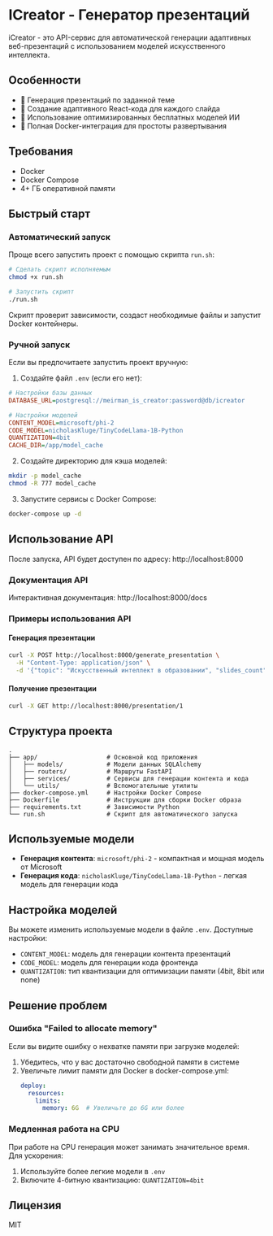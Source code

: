 # ICreator - Генератор презентаций

iCreator - это API-сервис для автоматической генерации адаптивных веб-презентаций с использованием моделей искусственного интеллекта.

## Особенности

- 🚀 Генерация презентаций по заданной теме
- 🎨 Создание адаптивного React-кода для каждого слайда
- 🤖 Использование оптимизированных бесплатных моделей ИИ
- 🐳 Полная Docker-интеграция для простоты развертывания

## Требования

- Docker
- Docker Compose
- 4+ ГБ оперативной памяти

## Быстрый старт

### Автоматический запуск

Проще всего запустить проект с помощью скрипта `run.sh`:

```bash
# Сделать скрипт исполняемым
chmod +x run.sh

# Запустить скрипт
./run.sh
```

Скрипт проверит зависимости, создаст необходимые файлы и запустит Docker контейнеры.

### Ручной запуск

Если вы предпочитаете запустить проект вручную:

1. Создайте файл `.env` (если его нет):

```ini
# Настройки базы данных
DATABASE_URL=postgresql://meirman_is_creator:password@db/icreator

# Настройки моделей
CONTENT_MODEL=microsoft/phi-2
CODE_MODEL=nicholasKluge/TinyCodeLlama-1B-Python
QUANTIZATION=4bit
CACHE_DIR=/app/model_cache
```

2. Создайте директорию для кэша моделей:

```bash
mkdir -p model_cache
chmod -R 777 model_cache
```

3. Запустите сервисы с Docker Compose:

```bash
docker-compose up -d
```

## Использование API

После запуска, API будет доступен по адресу: http://localhost:8000

### Документация API

Интерактивная документация: http://localhost:8000/docs

### Примеры использования API

#### Генерация презентации

```bash
curl -X POST http://localhost:8000/generate_presentation \
  -H "Content-Type: application/json" \
  -d '{"topic": "Искусственный интеллект в образовании", "slides_count": 5}'
```

#### Получение презентации

```bash
curl -X GET http://localhost:8000/presentation/1
```

## Структура проекта

```
.
├── app/                   # Основной код приложения
│   ├── models/            # Модели данных SQLAlchemy
│   ├── routers/           # Маршруты FastAPI
│   ├── services/          # Сервисы для генерации контента и кода
│   └── utils/             # Вспомогательные утилиты
├── docker-compose.yml     # Настройки Docker Compose
├── Dockerfile             # Инструкции для сборки Docker образа
├── requirements.txt       # Зависимости Python
└── run.sh                 # Скрипт для автоматического запуска
```

## Используемые модели

- **Генерация контента**: `microsoft/phi-2` - компактная и мощная модель от Microsoft
- **Генерация кода**: `nicholasKluge/TinyCodeLlama-1B-Python` - легкая модель для генерации кода

## Настройка моделей

Вы можете изменить используемые модели в файле `.env`. Доступные настройки:

- `CONTENT_MODEL`: модель для генерации контента презентаций
- `CODE_MODEL`: модель для генерации кода фронтенда
- `QUANTIZATION`: тип квантизации для оптимизации памяти (4bit, 8bit или none)

## Решение проблем

### Ошибка "Failed to allocate memory"

Если вы видите ошибку о нехватке памяти при загрузке моделей:

1. Убедитесь, что у вас достаточно свободной памяти в системе
2. Увеличьте лимит памяти для Docker в docker-compose.yml:
   ```yaml
   deploy:
     resources:
       limits:
         memory: 6G  # Увеличьте до 6G или более
   ```

### Медленная работа на CPU

При работе на CPU генерация может занимать значительное время. Для ускорения:

1. Используйте более легкие модели в `.env`
2. Включите 4-битную квантизацию: `QUANTIZATION=4bit`

## Лицензия

MIT